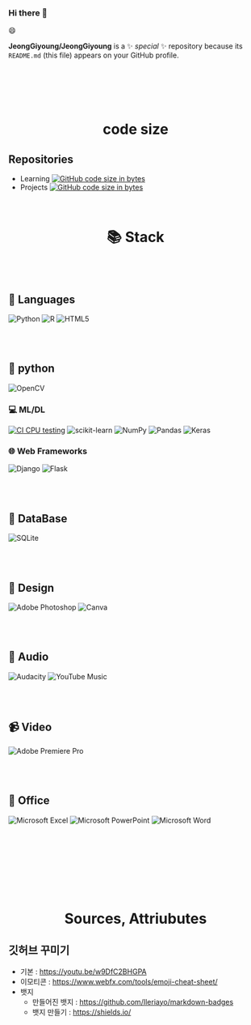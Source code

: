 ### Hi there 👋
:smile:

**JeongGiyoung/JeongGiyoung** is a ✨ _special_ ✨ repository because its `README.md` (this file) appears on your GitHub profile.

<!--
- 🔭 I’m currently working on ...
- 🌱 I’m currently learning ...
- 👯 I’m looking to collaborate on ...
- 🤔 I’m looking for help with ...
- 💬 Ask me about ...
- 📫 How to reach me: ...
- 😄 Pronouns: ...
- ⚡ Fun fact: ...
-->

<br><br><br><br>
# <div align="center">code size</div>

## Repositories
  * Learning [![GitHub code size in bytes](https://img.shields.io/github/languages/code-size/JeongGiyoung/Learning?color=orange&label=Learning)](https://github.com/JeongGiyoung/Learning)
  * Projects [![GitHub code size in bytes](https://img.shields.io/github/languages/code-size/JeongGiyoung/Projects?color=blue&label=Projects)](https://github.com/JeongGiyoung/Projects)

<br>

# <div align="center">📚 Stack</div>

<br><br>

## :thought_balloon: Languages
![Python](https://img.shields.io/badge/python-3670A0?style=for-the-badge&logo=python&logoColor=ffdd54)
![R](https://img.shields.io/badge/r-%23276DC3.svg?style=for-the-badge&logo=r&logoColor=white)
![HTML5](https://img.shields.io/badge/html5-%23E34F26.svg?style=for-the-badge&logo=html5&logoColor=white)


<br><br>

## :thought_balloon: python 
![OpenCV](https://img.shields.io/badge/opencv-%23white.svg?style=for-the-badge&logo=opencv&logoColor=white)

### :computer: ML/DL
<a href="https://github.com/ultralytics/yolov5/actions/workflows/ci-testing.yml"><img src="https://github.com/ultralytics/yolov5/actions/workflows/ci-testing.yml/badge.svg" alt="CI CPU testing"></a>
![scikit-learn](https://img.shields.io/badge/scikit--learn-%23F7931E.svg?style=for-the-badge&logo=scikit-learn&logoColor=white)
![NumPy](https://img.shields.io/badge/numpy-%23013243.svg?style=for-the-badge&logo=numpy&logoColor=white)
![Pandas](https://img.shields.io/badge/pandas-%23150458.svg?style=for-the-badge&logo=pandas&logoColor=white)
![Keras](https://img.shields.io/badge/Keras-%23D00000.svg?style=for-the-badge&logo=Keras&logoColor=white)

### :globe_with_meridians: Web Frameworks 
![Django](https://img.shields.io/badge/django-%23092E20.svg?style=for-the-badge&logo=django&logoColor=white)
![Flask](https://img.shields.io/badge/flask-%23000.svg?style=for-the-badge&logo=flask&logoColor=white)

<br><br>

## :ledger: DataBase
![SQLite](https://img.shields.io/badge/sqlite-%2307405e.svg?style=for-the-badge&logo=sqlite&logoColor=white)

<br><br>

## :art: Design 
![Adobe Photoshop](https://img.shields.io/badge/adobe%20photoshop-%2331A8FF.svg?style=for-the-badge&logo=adobe%20photoshop&logoColor=white)
![Canva](https://img.shields.io/badge/Canva-%2300C4CC.svg?style=for-the-badge&logo=Canva&logoColor=white)

<br><br>

## :musical_note: Audio 
![Audacity](https://img.shields.io/badge/Audacity-0000CC?style=for-the-badge&logo=audacity&logoColor=white)
![YouTube Music](https://img.shields.io/badge/YouTube_Music-FF0000?style=for-the-badge&logo=youtube-music&logoColor=white)

<br><br>

## :video_camera: Video 
![Adobe Premiere Pro](https://img.shields.io/badge/Adobe%20Premiere%20Pro-9999FF.svg?style=for-the-badge&logo=Adobe%20Premiere%20Pro&logoColor=white)


<br><br>

## :page_with_curl: Office 
![Microsoft Excel](https://img.shields.io/badge/Microsoft_Excel-217346?style=for-the-badge&logo=microsoft-excel&logoColor=white)
![Microsoft PowerPoint](https://img.shields.io/badge/Microsoft_PowerPoint-B7472A?style=for-the-badge&logo=microsoft-powerpoint&logoColor=white)
![Microsoft Word](https://img.shields.io/badge/Microsoft_Word-2B579A?style=for-the-badge&logo=microsoft-word&logoColor=white)

<br><br>

<br><br><br><br>

# <div align="center">Sources, Attriubutes</div>
## 깃허브 꾸미기
  * 기본 : https://youtu.be/w9DfC2BHGPA
  * 이모티콘 : https://www.webfx.com/tools/emoji-cheat-sheet/
  * 뱃지
    - 만들어진 뱃지 : https://github.com/Ileriayo/markdown-badges
    - 뱃지 만들기 : https://shields.io/

